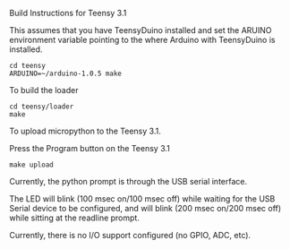 Build Instructions for Teensy 3.1

This assumes that you have TeensyDuino installed and set the ARUINO environment
variable pointing to the where Arduino with TeensyDuino is installed.

```
cd teensy
ARDUINO=~/arduino-1.0.5 make
```

To build the loader

```
cd teensy/loader
make
```

To upload micropython to the Teensy 3.1.

Press the Program button on the Teensy 3.1
```
make upload
```

Currently, the python prompt is through the USB serial interface.

The LED will blink (100 msec on/100 msec off) while waiting for the USB Serial
device to be configured, and will blink (200 msec on/200 msec off) while
sitting at the readline prompt.

Currently, there is no I/O support configured (no GPIO, ADC, etc).
